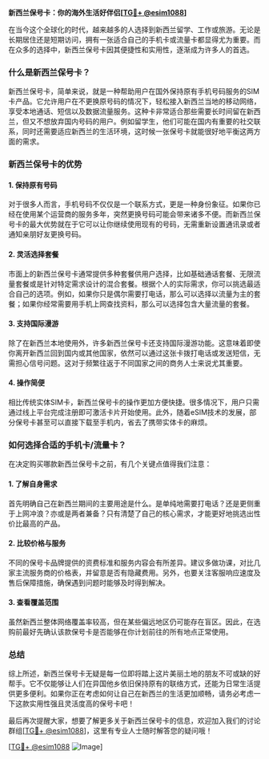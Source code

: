 **新西兰保号卡：你的海外生活好伴侣[[TG💪+ @esim1088](https://t.me/s/esim1088)]**

在当今这个全球化的时代，越来越多的人选择到新西兰留学、工作或旅游。无论是长期居住还是短期访问，拥有一张适合自己的手机卡或流量卡都显得尤为重要。而在众多的选择中，新西兰保号卡因其便捷性和实用性，逐渐成为许多人的首选。

### 什么是新西兰保号卡？

新西兰保号卡，简单来说，就是一种帮助用户在国外保持原有手机号码服务的SIM卡产品。它允许用户在不更换原号码的情况下，轻松接入新西兰当地的移动网络，享受本地通话、短信以及数据流量服务。这种卡非常适合那些需要长时间留在新西兰，但又不想放弃国内号码的用户。例如留学生，他们可能在国内有重要的社交联系，同时还需要适应新西兰的生活环境，这时候一张保号卡就能很好地平衡这两方面的需求。

### 新西兰保号卡的优势

#### 1. **保持原有号码**
对于很多人而言，手机号码不仅仅是一个联系方式，更是一种身份象征。如果你已经在使用某个运营商的服务多年，突然更换号码可能会带来诸多不便。而新西兰保号卡的最大优势就在于它可以让你继续使用现有的号码，无需重新设置通讯录或者通知亲朋好友更换号码。

#### 2. **灵活选择套餐**
市面上的新西兰保号卡通常提供多种套餐供用户选择，比如基础通话套餐、无限流量套餐或是针对特定需求设计的混合套餐。根据个人的实际需求，你可以挑选最适合自己的选项。例如，如果你只是偶尔需要打电话，那么可以选择以流量为主的套餐；如果你经常需要用手机上网查找资料，那么可以选择包含大量流量的套餐。

#### 3. **支持国际漫游**
除了在新西兰本地使用外，许多新西兰保号卡还支持国际漫游功能。这意味着即使你离开新西兰回到国内或其他国家，依然可以通过这张卡拨打电话或发送短信，无需担心信号问题。这对于频繁往返于不同国家之间的商务人士来说尤其重要。

#### 4. **操作简便**
相比传统实体SIM卡，新西兰保号卡的操作更加方便快捷。很多情况下，用户只需通过线上平台完成注册即可激活卡片开始使用。此外，随着eSIM技术的发展，部分保号卡甚至可以直接下载至手机内，省去了携带实体卡的麻烦。

### 如何选择合适的手机卡/流量卡？

在决定购买哪款新西兰保号卡之前，有几个关键点值得我们注意：

#### 1. **了解自身需求**
首先明确自己在新西兰期间的主要用途是什么。是单纯地需要打电话？还是更侧重于上网冲浪？亦或是两者兼备？只有清楚了自己的核心需求，才能更好地挑选出性价比最高的产品。

#### 2. **比较价格与服务**
不同的保号卡品牌提供的资费标准和服务内容会有所差异。建议多做功课，对比几家主流服务商的价格表，并留意是否有隐藏费用。另外，也要关注客服响应速度及售后保障措施，确保遇到问题时能够及时得到解决。

#### 3. **查看覆盖范围**
虽然新西兰整体网络覆盖率较高，但在某些偏远地区仍可能存在盲区。因此，在选购前最好先确认该款保号卡是否能够在你计划前往的所有地点正常使用。

### 总结

综上所述，新西兰保号卡无疑是每一位即将踏上这片美丽土地的朋友不可或缺的好帮手。它不仅能够让人们在异国他乡依旧保持原有的联络方式，还能为日常生活提供更多便利。如果你正在考虑如何让自己在新西兰的生活更加顺畅，请务必考虑一下这款实用性强且灵活度高的保号卡吧！

最后再次提醒大家，想要了解更多关于新西兰保号卡的信息，欢迎加入我们的讨论群组[[TG💪+ @esim1088](https://t.me/s/esim1088)]，这里有专业人士随时解答您的疑问哦！

[[TG💪+ @esim1088](https://t.me/s/esim1088) ![Image](https://i.postimg.cc/4NQfJmqS/Snipaste-2025-05-13-00-14-12.png)]